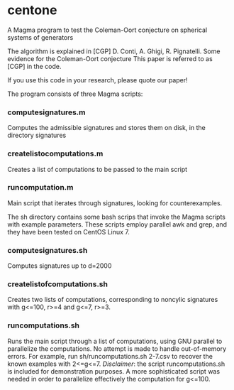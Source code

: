 # centone
A Magma program to test the Coleman-Oort conjecture on spherical systems of generators

The algorithm is explained in
[CGP] D. Conti, A. Ghigi, R. Pignatelli. Some evidence for the Coleman-Oort conjecture
This paper is referred to as [CGP] in the code.

If you use this code in your research, please quote our paper!

The program consists of three Magma scripts:
### computesignatures.m
Computes the admissible signatures and stores them on disk, in the directory signatures

### createlistocomputations.m
Creates a list of computations to be passed to the main script

### runcomputation.m
Main script that iterates through signatures, looking for counterexamples.


The sh directory contains some bash scrips that invoke the Magma scripts with example parameters. These scripts employ parallel awk and grep, and they have been tested on CentOS Linux 7.

###	computesignatures.sh
Computes signatures up to d=2000

### createlistofcomputations.sh
Creates two lists of computations, corresponding to noncylic signatures with g<=100, r>=4 and g<=7, r>=3.

### runcomputations.sh
Runs the main script through a list of computations, using GNU parallel to parallelize the computations. No attempt is made to handle out-of-memory errors.
For example, run sh/runcomputations.sh 2-7.csv to recover the known examples with 2<=g<=7.
*Disclaimer*: the script runcomputations.sh is included for demonstration purposes. A more sophisticated script was needed in order to parallelize effectively the computation for g<=100.

